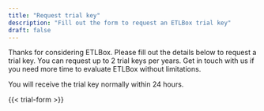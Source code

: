 ```yaml
---
title: "Request trial key"
description: "Fill out the form to request an ETLBox trial key"
draft: false
---
```


Thanks for considering ETLBox. 
Please fill out the details below to request a trial key.
You can request up to 2 trial keys per years. Get in touch with us if you need more time to evaluate ETLBox without limitations. 

You will receive the trial key normally within 24 hours.

{{< trial-form >}}

